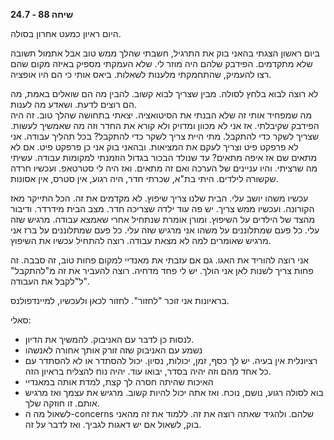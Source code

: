 **שיחה 88 \- 24.7**

היום ראיון כמעט אחרון בסולה. 

ביום ראשון הצגתי בהאני בוק את התרגיל, חשבתי שהלך ממש טוב אבל אתמול תשובה שלא מתקדמים. הפידבק שלהם היה מוזר לי. שלא העמקתי מספיק באיזה מקום שהם רצו להעמיק, שהתחמקתי מלענות לשאלות. ביאס אותי כי הם היו אופציה. 

לא רוצה לבוא בלחץ לסולה. מבין שצריך לבוא קשוב. להבין מה הם שואלים באמת, מה הם רוצים לדעת. ושאדע מה לענות.   
מה שמפחיד אותי זה שלא הבנתי את הסיטואציה. יצאתי בתחושה שהלך טוב. זה היה הפידבק שקיבלתי. אז אני לא מכוון ומדויק ולא קורא את החדר וזה מה שאמשיך לעשות. שצריך לשקר כדי להתקבל. מתי היית צריך לשקר כדי להתקבל? בכל תהליך עבודה. אני לא פרפקט פיט וצריך לעקם את המציאות. ובהאני בוק אני כן פרפקט פיט. אם לא מתאים שם אז איפה מתאים? עד שנולד הבכור בגדול הוזמנתי למקומות עבודה. עשיתי מה שרציתי. והיו עניינים של הערכה ואם זה מתאים. ואז היה לי סטרטאפ. ועכשיו חרדה שקשורה לילדים. היתי בת"א, שכרתי חדר, היה רגוע, אין סטרס, אין אסונות. 

עכשיו משהו יושב עלי. הבית שלנו צריך שיפוץ. לא מקדמים את זה. הכל התייקר מאז הקורונה. ועכשיו ממש צריך. יש פה עוד ילדה שצריכה חדר. מצב הבית מידרדר. ודיבור מהצד של הילדים על השיפוץ. ומורן אומרת שנתחיל אחרי שאמצא עבודה. מרגיש שזה עלי. כל פעם שמתלוננים על משהו אני מרגיש שזה עלי. כל פעם שמתלוננים על ברז אני מרגיש שאומרים למה לא מצאת עבודה. רוצה להתחיל עכשיו את השיפוץ. 

אני רוצה להוריד את האגו. גם אם עזבתי את מאנדיי למקום פחות טוב, זה סבבה. זה פחות צריך לשנות לאן אני הולך. יש לי פחד מדחיה. רוצה להעביר את זה מ"להתקבל" ל"לקבל את העבודה". 

בראיונות אני זוכר "לחזור". לחזור לכאן ולעכשיו, למיינדפולנס. 

סאלי:

* לנסות כן לדבר עם האניבוק. להמשיך את הדיון.   
* נשמע עם האניבוק שזה זורק אותך אחורה לאנשהו  
* רציונלית אין בעיה. יש לך כסף, זמן, יכולות, נסיון. יכול להסתדר או לא להסתדר עם כל אחד מהם וזה יהיה בסדר, יבואו עוד. יהיה נוח להצליח בראיון הזה.   
* האיכות שהיתה חסרה לך קצת, למדת אותה במאנדיי  
* בוא לסולה רגוע, נושם, נוכח. ואז אתה יכול להיות קשוב. מרגיש את עצמך ואז מרגיש אותם. זו חוזקה שלך.   
* לשאול מה ה-concerns שלהם. ולהגיד שאתה רוצה את זה. ללמוד את זה מהאני בוק, לשאול אם יש דאגות לגביך. ואז לדבר על זה. 

